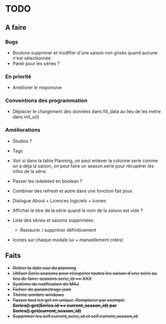 # TODO

## A faire

### Bugs
- Boutons supprimer et modifier d'une saison non grisés quand aucune n'est sélectionnée
- Pareil pour les séries ?

### En priorité
- Améliorer le responsive

### Conventions des programmation
- Déplacer le chargement des données dans fill_data au lieu de les metre dans init_ui()

### Améliorations
- Studios ?
- Tags
- Voir si dans la table Planning, on peut enlever la colonne serie comme on à déja la saison, on peut faire un season.serie pour récupérer les infos de la série.
- Passer les isdeleted en boolean ?

- Combiner des refresh et autre dans une fonction fait pour.

- Dialogue About + Licences logiciels + icones

- Afficher le titre de la série quand le nom de la saison est vide ?
- Liste des séries et saisons supprimées:
  - Restaurer / supprimer définitivement

- Icones sur chaque modale (ui + manuellement crées)

## Faits 
- ~~Retirer la date vue du planning~~
- ~~Utiliser Serie.seasons pour récupérer toutes les saison d'une série au lieu de faire: seasons.serie_id == XXX~~
- ~~Système de notification de MAJ~~
- ~~Fichier de paramétrage json~~
- ~~Thême sombre windows~~
- ~~Passer tout les get en unique. Remplacer par exemple **Series().get(Series.id == current_season_id)** **par Series().get(current_season_id)**~~
- ~~Supprimer les self.current_serie_id et self.current_season_id~~